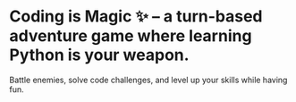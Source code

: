 # Coding is Magic ✨ – a turn-based adventure game where learning Python is your weapon.
Battle enemies, solve code challenges, and level up your skills while having fun.
